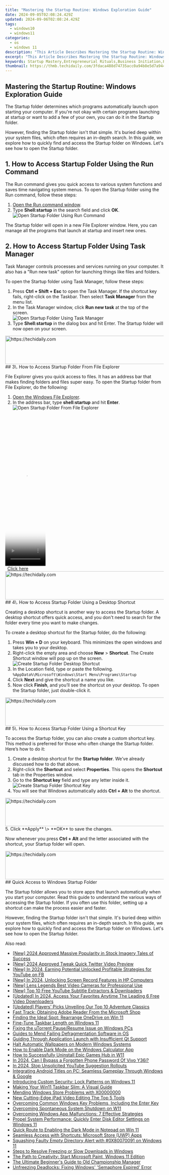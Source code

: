 ```yaml
---
title: "Mastering the Startup Routine: Windows Exploration Guide"
date: 2024-09-05T02:08:24.429Z
updated: 2024-09-06T02:08:24.429Z
tags:
  - windows10
  - windows11
categories:
  - os
  - windows 11
description: "This Article Describes Mastering the Startup Routine: Windows Exploration Guide"
excerpt: "This Article Describes Mastering the Startup Routine: Windows Exploration Guide"
keywords: Startup Mastery,Entrepreneurial Rituals,Business Initiation,Founder's Routine,Venture Beginnings,Business Exploration,New Enterprise Guide
thumbnail: https://thmb.techidaily.com/3fdaca488d74735acc0a94b8e5d7a94444c107a2d9f4a5ecb937f59cae54b660.jpg
---
```


## Mastering the Startup Routine: Windows Exploration Guide

 The Startup folder determines which programs automatically launch upon starting your computer. If you're not okay with certain programs launching at startup or want to add a few of your own, you can do it in the Startup folder.

 However, finding the Startup folder isn't that simple. It's buried deep within your system files, which often requires an in-depth search. In this guide, we explore how to quickly find and access the Startup folder on Windows. Let's see how to open the Startup folder.

## 1\. How to Access Startup Folder Using the Run Command

 The Run command gives you quick access to various system functions and saves time navigating system menus. To open the Startup folder using the Run command, follow these steps:

1. [Open the Run command window](https://www.makeuseof.com/windows-open-run-command-dialog-box/).
2. Type **Shell:startup** in the search field and click **OK**.  
![Open Startup Folder Using Run Command](https://static1.makeuseofimages.com/wordpress/wp-content/uploads/2023/07/open-startup-folder-using-run-command.jpg)

 The Startup folder will open in a new File Explorer window. Here, you can manage all the programs that launch at startup and insert new ones.

## 2\. How to Access Startup Folder Using Task Manager

 Task Manager controls processes and services running on your computer. It also has a "Run new task" option for launching things like files and folders.

 To open the Startup folder using Task Manager, follow these steps:

1. Press **Ctrl + Shift + Esc** to open the Task Manager. If the shortcut key fails, right-click on the Taskbar. Then select **Task Manager** from the menu list.
2. In the Task Manager window, click **Run new task** at the top of the screen.  
![Open Startup Folder Using Task Manager](https://static1.makeuseofimages.com/wordpress/wp-content/uploads/2023/07/open-startup-folder-using-task-manager.jpg)
3. Type **Shell:startup** in the dialog box and hit Enter. The Startup folder will now open on your screen.

<!-- affiliate ads begin -->
<a href="https://appsumo.8odi.net/c/5597632/2130871/7443" target="_top" id="2130871">
  <img src="//a.impactradius-go.com/display-ad/7443-2130871" border="0" alt="https://techidaily.com" width="728" height="90"/>
</a>
<img height="0" width="0" src="https://appsumo.8odi.net/i/5597632/2130871/7443" style="position:absolute;visibility:hidden;" border="0" />
<!-- affiliate ads end -->
## 3\. How to Access Startup Folder From File Explorer

 File Explorer gives you quick access to files. It has an address bar that makes finding folders and files super easy. To open the Startup folder from File Explorer, do the following:

1. [Open the Windows File Explorer](https://www.makeuseof.com/windows-open-file-explorer/).
2. In the address bar, type **shell:startup** and hit **Enter**.  
![Open Startup Folder From File Explorer](https://static1.makeuseofimages.com/wordpress/wp-content/uploads/2023/07/open-startup-folder-from-file-explorer.jpg)

<!-- affiliate ads begin -->
<span id="1977032">
					<video width="128" height="480" style="cursor:pointer"
           poster="//a.impactradius-go.com/display-clicktoplayimage/1977032.png"
           onclick="if(!this.playClicked){this.play();this.setAttribute('controls',true);this.playClicked=true;}">
	   <source src="//a.impactradius-go.com/display-ad/22993-1977032">
	   <img src="//a.impactradius-go.com/display-clicktoplayimage/1977032.png" style="border: none; height: 100%; width: 100%; object-fit: contain">
	</video>
	<div style="width:80px;text-align:center"><a href="javascript:window.open(decodeURIComponent('https%3A%2F%2Fhomestyler.sjv.io%2Fc%2F5597632%2F1977032%2F22993'), '_blank');void(0);">Click here</a></div>
</span>
<img height="0" width="0" src="https://imp.pxf.io/i/5597632/1977032/22993" style="position:absolute;visibility:hidden;" border="0" />
<!-- affiliate ads end -->
<!-- affiliate ads begin -->
<a href="https://aligracehair.sjv.io/c/5597632/2027167/19272" target="_top" id="2027167">
  <img src="//a.impactradius-go.com/display-ad/19272-2027167" border="0" alt="https://techidaily.com" width="728" height="90"/>
</a>
<img height="0" width="0" src="https://aligracehair.sjv.io/i/5597632/2027167/19272" style="position:absolute;visibility:hidden;" border="0" />
<!-- affiliate ads end -->
## 4\. How to Access Startup Folder Using a Desktop Shortcut

 Creating a desktop shortcut is another way to access the Startup folder. A desktop shortcut offers quick access, and you don't need to search for the folder every time you want to make changes.

 To create a desktop shortcut for the Startup folder, do the following:

1. Press **Win + D** on your keyboard. This minimizes the open windows and takes you to your desktop.
2. Right-click the empty area and choose **New** \> **Shortcut**. The Create Shortcut window will pop up on the screen.  
![Create Startup Folder Desktop Shortcut](https://static1.makeuseofimages.com/wordpress/wp-content/uploads/2023/07/create-startup-folder-desktop-shortcut.jpg)
3. In the Location field, type or paste the following.  
`%AppData%\Microsoft\Windows\Start Menu\Programs\Startup`
4. Click **Next** and give the shortcut a name you like.
5. Now click **Finish**, and you’ll see the shortcut on your desktop. To open the Startup folder, just double-click it.

<!-- affiliate ads begin -->
<a href="https://appsumo.8odi.net/c/5597632/2118306/7443" target="_top" id="2118306">
  <img src="//a.impactradius-go.com/display-ad/7443-2118306" border="0" alt="https://techidaily.com" width="728" height="90"/>
</a>
<img height="0" width="0" src="https://appsumo.8odi.net/i/5597632/2118306/7443" style="position:absolute;visibility:hidden;" border="0" />
<!-- affiliate ads end -->
## 5\. How to Access Startup Folder Using a Shortcut Key

 To access the Startup folder, you can also create a custom shortcut key. This method is preferred for those who often change the Startup folder. Here’s how to do it:

1. Create a desktop shortcut for the **Startup folder**. We’ve already discussed how to do that above.
2. Right-click the **Shortcut** and select **Properties**. This opens the **Shortcut** tab in the Properties window.
3. Go to the **Shortcut key** field and type any letter inside it.  
![Create Startup Folder Shortcut Key](https://static1.makeuseofimages.com/wordpress/wp-content/uploads/2023/07/create-startup-folder-shortcut-key.jpg)
4. You will see that Windows automatically adds **Ctrl + Alt** to the shortcut.
<!-- affiliate ads begin -->
<a href="https://appsumo.8odi.net/c/5597632/2094429/7443" target="_top" id="2094429">
  <img src="//a.impactradius-go.com/display-ad/7443-2094429" border="0" alt="https://techidaily.com" width="728" height="90"/>
</a>
<img height="0" width="0" src="https://appsumo.8odi.net/i/5597632/2094429/7443" style="position:absolute;visibility:hidden;" border="0" />
<!-- affiliate ads end -->
5. Click **Apply** \> **OK** to save the changes.

 Now whenever you press **Ctrl + Alt** and the letter associated with the shortcut, your Startup folder will open.

<!-- affiliate ads begin -->
<a href="https://versadesk.pxf.io/c/5597632/1815678/21290" target="_top" id="1815678">
  <img src="//a.impactradius-go.com/display-ad/21290-1815678" border="0" alt="https://techidaily.com" width="728" height="90"/>
</a>
<img height="0" width="0" src="https://versadesk.pxf.io/i/5597632/1815678/21290" style="position:absolute;visibility:hidden;" border="0" />
<!-- affiliate ads end -->
## Quick Access to Windows Startup Folder

 The Startup folder allows you to store apps that launch automatically when you start your computer. Read this guide to understand the various ways of accessing the Startup folder. If you often use this folder, setting up a shortcut can make the process easier and faster.

 However, finding the Startup folder isn't that simple. It's buried deep within your system files, which often requires an in-depth search. In this guide, we explore how to quickly find and access the Startup folder on Windows. Let's see how to open the Startup folder.

<span class="atpl-alsoreadstyle">Also read:</span>
<div><ul>
<li><a href="https://fox-http.techidaily.com/new-2024-approved-massive-popularity-in-stock-imagery-tales-of-success/"><u>[New] 2024 Approved  Massive Popularity in Stock Imagery  Tales of Success</u></a></li>
<li><a href="https://twitter-videos.techidaily.com/new-2024-approved-tweak-quick-twitter-video-preview/"><u>[New] 2024 Approved  Tweak Quick Twitter Video Preview</u></a></li>
<li><a href="https://facebook-clips.techidaily.com/new-in-2024-earning-potential-unlocked-profitable-strategies-for-youtube-on-fb/"><u>[New] In 2024, Earning Potential Unlocked  Profitable Strategies for YouTube on FB</u></a></li>
<li><a href="https://visual-screen-recording.techidaily.com/new-in-2024-unlocking-screen-record-features-in-hp-computers/"><u>[New] In 2024, Unlocking Screen Record Features in HP Computers</u></a></li>
<li><a href="https://extra-approaches.techidaily.com/new-lens-legends-best-video-cameras-for-professional-use/"><u>[New] Lens Legends  Best Video Cameras for Professional Use</u></a></li>
<li><a href="https://facebook-video-share.techidaily.com/new-top-10-free-youtube-subtitle-extractors-and-downloaders/"><u>[New] Top 10 Free YouTube Subtitle Extractors & Downloaders</u></a></li>
<li><a href="https://facebook-video-share.techidaily.com/updated-in-2024-access-your-favorites-anytime-the-leading-6-free-video-downloaders/"><u>[Updated] In 2024, Access Your Favorites Anytime  The Leading 6 Free Video Downloaders</u></a></li>
<li><a href="https://screen-sharing-recording.techidaily.com/updated-players-picks-unveiling-our-top-10-adventure-classics/"><u>[Updated] Players' Picks  Unveiling Our Top 10 Adventure Classics</u></a></li>
<li><a href="https://windows11.techidaily.com/fast-track-obtaining-adobe-reader-from-the-microsoft-shop/"><u>Fast Track: Obtaining Adobe Reader From the Microsoft Shop</u></a></li>
<li><a href="https://windows11.techidaily.com/finding-the-ideal-spot-rearrange-onedrive-on-win-11/"><u>Finding the Ideal Spot: Rearrange OneDrive on Win 11</u></a></li>
<li><a href="https://windows11.techidaily.com/fine-tune-taskbar-length-on-windows-11/"><u>Fine-Tune Taskbar Length on Windows 11</u></a></li>
<li><a href="https://windows11.techidaily.com/fixing-the-utorrent-pauseresume-issue-on-windows-pcs/"><u>Fixing the uTorrent Pause/Resume Issue on Windows PCs</u></a></li>
<li><a href="https://windows11.techidaily.com/guides-to-mend-failing-defragmentation-software-in-os/"><u>Guides to Mend Failing Defragmentation Software in OS</u></a></li>
<li><a href="https://windows11.techidaily.com/guiding-through-application-launch-with-insufficient-qt-support/"><u>Guiding Through Application Launch with Insufficient Qt Support</u></a></li>
<li><a href="https://windows11.techidaily.com/halt-automatic-wallpapers-on-modern-windows-systems/"><u>Halt Automatic Wallpapers on Modern Windows Systems</u></a></li>
<li><a href="https://windows11.techidaily.com/how-to-enable-dark-mode-on-the-windows-calculator-app/"><u>How to Enable Dark Mode on the Windows Calculator App</u></a></li>
<li><a href="https://windows11.techidaily.com/how-to-successfully-uninstall-epic-games-hub-in-w11/"><u>How to Successfully Uninstall Epic Games Hub in W11</u></a></li>
<li><a href="https://unlock-android.techidaily.com/in-2024-can-i-bypass-a-forgotten-phone-password-of-vivo-y36i-by-drfone-android/"><u>In 2024, Can I Bypass a Forgotten Phone Password Of Vivo Y36i?</u></a></li>
<li><a href="https://youtube-help.techidaily.com/in-2024-stop-unsolicited-youtube-suggestion-rollouts/"><u>In 2024, Stop Unsolicited YouTube Suggestion Rollouts</u></a></li>
<li><a href="https://windows11.techidaily.com/integrating-android-titles-on-pc-seamless-gameplay-through-windows-and-google/"><u>Integrating Android Titles on PC: Seamless Gameplay Through Windows & Google</u></a></li>
<li><a href="https://windows11.techidaily.com/introducing-custom-security-lock-patterns-on-windows-11/"><u>Introducing Custom Security: Lock Patterns on Windows 11</u></a></li>
<li><a href="https://windows11.techidaily.com/making-your-win11-taskbar-slim-a-visual-guide/"><u>Making Your Win11 Taskbar Slim: A Visual Guide</u></a></li>
<li><a href="https://windows11.techidaily.com/mending-windows-store-problems-with-x00000000/"><u>Mending Windows Store Problems with X00000000</u></a></li>
<li><a href="https://ai-driven-video-production.techidaily.com/new-cutting-edge-ipad-video-editing-the-top-5-tools/"><u>New Cutting-Edge iPad Video Editing The Top 5 Tools</u></a></li>
<li><a href="https://windows11.techidaily.com/overcoming-common-windows-key-problems-including-the-enter-key/"><u>Overcoming Common Windows Key Problems, Including the Enter Key</u></a></li>
<li><a href="https://windows11.techidaily.com/overcoming-spontaneous-system-shutdown-on-w11/"><u>Overcoming Spontaneous System Shutdown on W11</u></a></li>
<li><a href="https://windows11.techidaily.com/overcoming-windows-app-malfunctions-7-effective-strategies/"><u>Overcoming Windows App Malfunctions: 7 Effective Strategies</u></a></li>
<li><a href="https://windows11.techidaily.com/propel-system-performance-quickly-enter-disk-editor-settings-on-windows-11/"><u>Propel System Performance: Quickly Enter Disk Editor Settings on Windows 11</u></a></li>
<li><a href="https://windows11.techidaily.com/quick-route-to-enabling-the-dark-mode-in-notepad-on-win-11/"><u>Quick Route to Enabling the Dark Mode in Notepad on Win 11</u></a></li>
<li><a href="https://windows11.techidaily.com/seamless-access-with-shortcuts-microsoft-store-uwp-apps/"><u>Seamless Access with Shortcuts: Microsoft Store (UWP) Apps</u></a></li>
<li><a href="https://win11.techidaily.com/squashing-faulty-empty-directory-alert-with-0x80070091-on-windows-11/"><u>Squashing Faulty Empty Directory Alert with #0X80070091 on Windows 11</u></a></li>
<li><a href="https://windows11.techidaily.com/steps-to-resolve-freezing-or-slow-downloads-in-windows/"><u>Steps to Resolve Freezing or Slow Downloads in Windows</u></a></li>
<li><a href="https://windows11.techidaily.com/the-path-to-creativity-start-microsoft-paint-windows-11-edition/"><u>The Path to Creativity: Start Microsoft Paint, Windows 11 Edition</u></a></li>
<li><a href="https://windows11.techidaily.com/the-ultimate-beginners-guide-to-old-championship-manager/"><u>The Ultimate Beginner's Guide to Old Championship Manager</u></a></li>
<li><a href="https://windows11.techidaily.com/unfreezing-deadlocks-fixing-windows-semaphore-expired-error/"><u>Unfreezing Deadlocks: Fixing Windows' 'Semaphore Expired' Error</u></a></li>
</ul></div>

<ins class="adsbygoogle"
      style="display:block"
      data-ad-client="ca-pub-7571918770474297"
      data-ad-slot="8358498916"
      data-ad-format="auto"
      data-full-width-responsive="true"></ins>